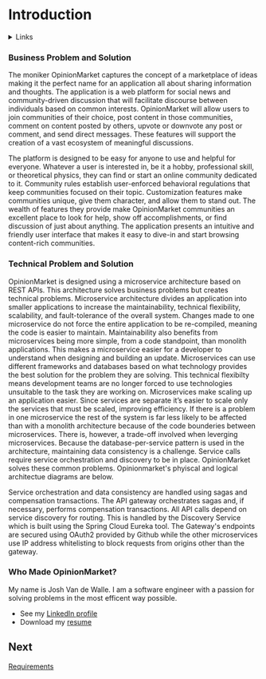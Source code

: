 # Introduction  

<details>
  <summary>Links</summary>
  
  ## Portfolio Links
  - [Introduction](https://github.com/JoshVandeWalle/OpinionMarket/blob/main/Introduction.md "Introduction")  
  - [Requirements](https://github.com/JoshVandeWalle/OpinionMarket/blob/main/Requirements.md "Requirements")  
  - [Technologies](https://github.com/JoshVandeWalle/OpinionMarket/blob/main/Technologies.md "Technolgoies")  
  - [Approach](https://github.com/JoshVandeWalle/OpinionMarket/blob/main/Approach.md "Approach")  
  - [Risks & Challenges](https://github.com/JoshVandeWalle/OpinionMarket/blob/main/RisksAndChallenges.md "Risks & Challenges")  
  - [Issues](https://github.com/JoshVandeWalle/OpinionMarket/blob/main/Issues.md "Issues")  
  ## External Links
  - [OpinionMarket](http://clientapp6-env.eba-sifj8dsx.us-west-1.elasticbeanstalk.com/ "OpinionMarket")  
  - [Swagger](https://app.swaggerhub.com/apis/JoshV3742/Capstone/1.0.0 "Swagger")  
</details>

### Business Problem and Solution  
<p>The moniker OpinionMarket captures the concept of a marketplace of ideas making it the perfect name for an application all about sharing information and thoughts. The application is a web platform for social news and community-driven discussion that will facilitate discourse between individuals based on common interests. OpinionMarket will allow users to join communities of their choice, post content in those communities, comment on content posted by others, upvote or downvote any post or comment, and send direct messages. These features will support the creation of a vast ecosystem of meaningful discussions.</p>
  
The platform is designed to be easy for anyone to use and helpful for everyone. Whatever a user is interested in, be it a hobby, professional skill, or theoretical physics, they can find or start an online community dedicated to it. Community rules establish user-enforced behavioral regulations that keep communities focused on their topic. Customization features make communities unique, give them character, and allow them to stand out. The wealth of features they provide make OpinionMarket communities an excellent place to look for help, show off accomplishments, or find discussion of just about anything. The application presents an intuitive and friendly user interface that makes it easy to dive-in and start browsing content-rich communities.  

### Technical Problem and Solution  
  OpinionMarket is designed using a microservice architecture based on REST APIs. This architecture solves business problems but creates technical problems. Microservice architecture divides an application into smaller applications to increase the maintainability, technical flexibility, scalability, and fault-tolerance of the overall system. Changes made to one microservice do not force the entire application to be re-compiled, meaning the code is easier to maintain. Maintainability also benefits from microservices being more simple, from a code standpoint, than monolith applications. This makes a microservice easier for a developer to understand when designing and building an update. Microservices can use different frameworks and databases based on what technology provides the best solution for the problem they are solving. This technical flexibilty means development teams are no longer forced to use technologies unsuitable to the task they are working on. Microservices make scaling up an application easier. Since services are separate it’s easier to scale only the services that must be scaled, improving efficiency. If there is a problem in one microservice the rest of the system is far less likely to be affected than with a monolith architecture because of the code bounderies between microservices. There is, however, a trade-off involved when leverging microservices. Because the database-per-service pattern is used in the architecture, maintaining data consistency is a challenge. Service calls require service orchestration and discovery to be in place. OpinionMarket solves these common problems. Opinionmarket's phyiscal and logical architectue diagrams are below.  

Service orchestration and data consistency are handled using sagas and compensation transactions. The API gateway orchestrates sagas and, if necessary, performs compensation transactions. All API calls depend on service discovery for routing. This is handled by the Discovery Service which is built using the Spring Cloud Eureka tool. The Gateway's endpoints are secured using OAuth2 provided by Github while the other microservices use IP address whitelisting to block requests from origins other than the gateway.

### Who Made OpinionMarket? ###  
My name is Josh Van de Walle. I am a software engineer with a passion for solving problems in the most efficent way possible. 
- See my [LinkedIn profile](https://www.linkedin.com/in/joshv42/ "LinkedIn")  
- Download my [resume](https://drive.google.com/file/d/14kEgO7PI51CU9ZVqGy6FagDcKbD2Rhc_/view?usp=sharing "Resume")
## Next 
[Requirements](https://github.com/JoshVandeWalle/OpinionMarket/blob/main/Requirements.md#requirements "Requirements")
